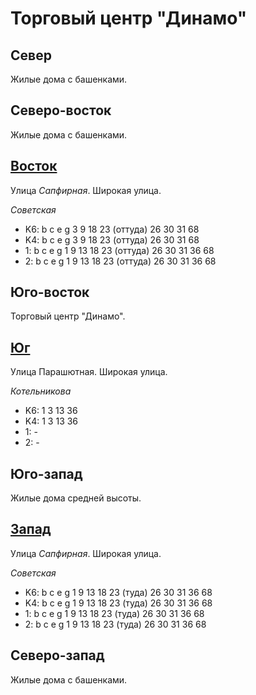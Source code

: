 # Торговый центр "Динамо"

## Север

Жилые дома с башенками.

## Северо-восток

Жилые дома с башенками.

## [Восток](./600085.md)

Улица *Сапфирная*.
Широкая улица.

*Советская*

* K6:   b   c   e   g
        3   9   18  23 (оттуда) 26  30  31  68
* K4:   b   c   e   g
        3   9   18  23 (оттуда) 26  30  31  68
* 1:    b   c   e   g
        1   9   13  18  23 (оттуда) 26  30  31  36  68
* 2:    b   c   e   g
        1   9   13  18  23 (оттуда) 26  30  31  36  68

## Юго-восток

Торговый центр "Динамо".

## [Юг](./592090.md)

Улица Парашютная.
Широкая улица.

*Котельникова*

* K6:   1   3   13  36
* K4:   1   3   13  36
* 1:    -
* 2:    -

## Юго-запад

Жилые дома средней высоты.

## [Запад](./590080.md)

Улица *Сапфирная*.
Широкая улица.

*Советская*

* K6:   b   c   e   g
        1   9   13  18  23 (туда)   26  30  31  36  68
* K4:   b   c   e   g
        1   9   13  18  23 (туда)   26  30  31  36  68
* 1:    b   c   e   g
        1   9   13  18  23 (туда)   26  30  31  36  68
* 2:    b   c   e   g
        1   9   13  18  23 (туда)   26  30  31  36  68

## Северо-запад

Жилые дома с башенками.
